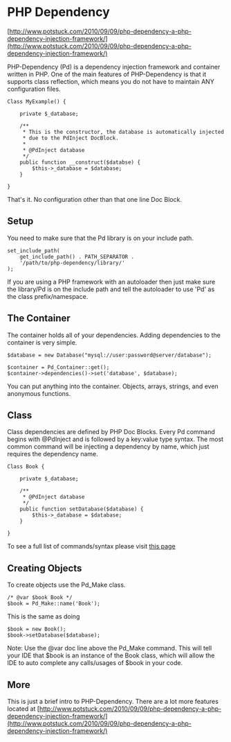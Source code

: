 # PHP Dependency #

[http://www.potstuck.com/2010/09/09/php-dependency-a-php-dependency-injection-framework/](http://www.potstuck.com/2010/09/09/php-dependency-a-php-dependency-injection-framework/)

PHP-Dependency (Pd) is a dependency injection framework and container written
in PHP.  One of the main features of PHP-Dependency is that it supports
class reflection, which means you do not have to maintain ANY configuration
files.

    Class MyExample() {

        private $_database;

        /**
         * This is the constructor, the database is automatically injected
         * due to the PdInject DocBlock.
         *
         * @PdInject database
         */
        public function __construct($databse) {
            $this->_database = $database;
        }

    }

That's it.  No configuration other than that one line Doc Block.

## Setup ##

You need to make sure that the Pd library is on your include path.

    set_include_path(
        get_include_path() . PATH_SEPARATOR .
        '/path/to/php-dependency/library/'
    );

If you are using a PHP framework with an autoloader then just make sure
the library/Pd is on the include path and tell the autoloader to use 'Pd'
as the class prefix/namespace.

## The Container ##

The container holds all of your dependencies.  Adding dependencies to the
container is very simple.

    $database = new Database("mysql://user:password@server/database");

    $container = Pd_Container::get();
    $container->dependencies()->set('database', $database);

You can put anything into the container.  Objects, arrays, strings, and even
anonymous functions.

## Class ##

Class dependencies are defined by PHP Doc Blocks.  Every Pd command begins with
@PdInject and is followed by a key:value type syntax.  The most common command
will be injecting a dependency by name, which just requires the dependency name.

    Class Book {

        private $_database;

        /**
         * @PdInject database
         */
        public function setDatabase($database) {
            $this->_database = $database;
        }

    }

To see a full list of commands/syntax please visit [this page](http://www.potstuck.com/2010/09/09/php-dependency-a-php-dependency-injection-framework/#phpdependency-keyvaluecommands)

## Creating Objects ##

To create objects use the Pd_Make class.

    /* @var $book Book */
    $book = Pd_Make::name('Book');

This is the same as doing

    $book = new Book();
    $book->setDatabase($database);

Note:  Use the @var doc line above the Pd_Make command.  This will tell your
IDE that $book is an instance of the Book class, which will allow the IDE to
auto complete any calls/usages of $book in your code.

## More ##

This is just a brief intro to PHP-Dependency.  There are a lot more features
located at [http://www.potstuck.com/2010/09/09/php-dependency-a-php-dependency-injection-framework/](http://www.potstuck.com/2010/09/09/php-dependency-a-php-dependency-injection-framework/)